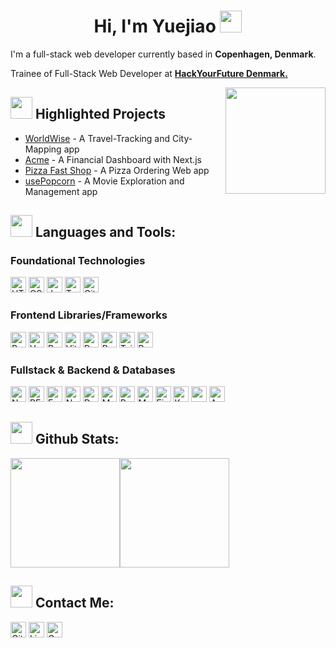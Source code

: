 <h1 align="center"><b>Hi, I'm Yuejiao </b><img src="https://media.giphy.com/media/hvRJCLFzcasrR4ia7z/giphy.gif" width="35"></h1>

<p>I'm a full-stack web developer currently based in <b>Copenhagen, Denmark</b>. </p>
<p>Trainee of Full-Stack Web Developer at <b><a href="https://github.com/HackYourFuture-CPH/curriculum/?tab=readme-ov-file">HackYourFuture Denmark.</a></b> </p>
<a href="#"><img align="right" src="https://cdn.dribbble.com/userupload/8046474/file/original-1de7a34e8dfb6d1b9723e77458786c81.gif" width="160 " height="170"/></a>   


## <img src="https://user-images.githubusercontent.com/74038190/216122069-5b8169d7-1d8e-4a13-b245-a8e4176c99f8.png" width="35"><b> Highlighted Projects </b>
- [WorldWise](https://github.com/YuejiaoShi/WordWise) - A Travel-Tracking and City-Mapping app
- [Acme](https://github.com/YuejiaoShi/nextjs-dashboard?tab=readme-ov-file) - A Financial Dashboard with Next.js
- [Pizza Fast Shop](https://github.com/YuejiaoShi/pizza-fast-shop) - A Pizza Ordering Web app
- [usePopcorn](https://github.com/YuejiaoShi/movie-app) -  A Movie Exploration and Management app

## <img src="https://github.com/Anmol-Baranwal/Cool-GIFs-For-GitHub/assets/74038190/fa83eeb9-f4e2-4d85-93f0-688af11babf8" width="35"> <b>Languages and Tools:</b>

### Foundational Technologies
[<img alt="HTML5" src="https://img.shields.io/badge/-HTML5-E34F26?style=flat-square&logo=html5&logoColor=white" height="25">](https://developer.mozilla.org/en-US/docs/Glossary/HTML5)
[<img alt="CSS3" src="https://img.shields.io/badge/-CSS3-1572B6?style=flat-square&logo=css3&logoColor=white" height="25">](https://developer.mozilla.org/en-US/docs/Web/CSS)
[<img alt="JavaScript" src="https://img.shields.io/badge/-JavaScript-F7DF1E?style=flat-square&logo=javascript&logoColor=black" height="25">](https://developer.mozilla.org/en-US/docs/Web/JavaScript)
[<img alt="TypeScript" src="https://img.shields.io/badge/-TypeScript-007ACC?style=flat-square&logo=typescript&logoColor=white" height="25">](https://www.typescriptlang.org/)
[<img alt="Git" src="https://img.shields.io/badge/-Git-F05032?style=flat-square&logo=git&logoColor=white" height="25">](https://git-scm.com/)

### Frontend Libraries/Frameworks
[<img alt="React" src="https://img.shields.io/badge/-React-45b8d8?style=flat-square&logo=react&logoColor=white" height="25">](https://reactjs.org/)
[<img alt="Vue" src="https://img.shields.io/badge/-Vue-4FC08D?style=flat-square&logo=vue.js&logoColor=white" height="25">](https://vuejs.org/)
[<img alt="React Native" src="https://img.shields.io/badge/-React_Native-61DAFB?style=flat-square&logo=react&logoColor=white" height="25">](https://reactnative.dev/)
[<img alt="Vite" src="https://img.shields.io/badge/-Vite-646CFF?style=flat-square&logo=vite&logoColor=white" height="25">](https://vitejs.dev/)
[<img alt="Redux" src="https://img.shields.io/badge/-Redux-764ABC?style=flat-square&logo=redux&logoColor=white" height="25">](https://redux.js.org/)
[<img alt="React Router" src="https://img.shields.io/badge/-React_Router-CA4245?style=flat-square&logo=react-router&logoColor=white" height="25">](https://reactrouter.com/)
[<img alt="Tailwind CSS" src="https://img.shields.io/badge/-Tailwind%20CSS-38B2AC?style=flat-square&logo=tailwind-css&logoColor=white" height="25">](https://tailwindcss.com/)
[<img alt="Bootstrap" src="https://img.shields.io/badge/-Bootstrap-563D7C?style=flat-square&logo=bootstrap&logoColor=white" height="25">](https://getbootstrap.com/)

### Fullstack & Backend & Databases
[<img alt="Next.js" src="https://img.shields.io/badge/-Next.js-000000?style=flat-square&logo=next.js&logoColor=white" height="25">](https://nextjs.org/)
[<img alt="RESTful API" src="https://img.shields.io/badge/-RESTful%20API-FF6F61?style=flat-square&logo=api&logoColor=white" height="25">](https://aws.amazon.com/what-is/restful-api/?nc1=h_ls)
[<img alt="Express" src="https://img.shields.io/badge/-Express.js-000000?style=flat-square&logo=express&logoColor=white" height="25">](https://expressjs.com)
[<img alt="Node.js" src="https://img.shields.io/badge/-Node.js-8CC84B?style=flat-square&logo=node.js&logoColor=white" height="25">](https://nodejs.org)
[<img alt="Docker" src="https://img.shields.io/badge/-Docker-46a2f1?style=flat-square&logo=docker&logoColor=white" height="25">](https://www.docker.com/)
[<img alt="MySQL" src="https://img.shields.io/badge/-MySQL-4479A1?style=flat-square&logo=mysql&logoColor=white" height="25">](https://www.mysql.com/)
[<img alt="PostgreSQL" src="https://img.shields.io/badge/-PostgreSQL-336791?style=flat-square&logo=postgresql&logoColor=white" height="25">](https://www.postgresql.org/)
[<img alt="MongoDB" src="https://img.shields.io/badge/-MongoDB-47A248?style=flat-square&logo=mongodb&logoColor=white" height="25">](https://www.mongodb.com/)
[<img alt="Firebase" src="https://img.shields.io/badge/-Firebase-FFCA28?style=flat-square&logo=firebase&logoColor=black" height="25">](https://firebase.google.com/)
[<img alt="Knex.js" src="https://img.shields.io/badge/-Knex.js-3D5B99?style=flat-square&logo=knex&logoColor=white" height="25">](https://knexjs.org/)
[<img alt="pgAdmin" src="https://img.shields.io/badge/-pgAdmin-36454F?style=flat-square&logo=pgadmin&logoColor=white" height="25">](https://www.pgadmin.org/)
[<img alt="Appwrite" src="https://img.shields.io/badge/-Appwrite-F02E65?style=flat-square&logo=appwrite&logoColor=white" height="25">](https://appwrite.io/)


## <img src="https://media.giphy.com/media/iY8CRBdQXODJSCERIr/giphy.gif" width="35"><b> Github Stats: </b>
<img src="https://github-readme-stats.vercel.app/api?username=YuejiaoShi&theme=catppuccin_mocha&show_icons=true&locale=en" height="175" /><img src="https://github-readme-stats.vercel.app/api/top-langs/?username=YuejiaoShi&layout=compact&theme=catppuccin_mocha&hide_border=true" height="175" />

## <img src="https://github.com/Anmol-Baranwal/Cool-GIFs-For-GitHub/assets/74038190/324065af-8ea3-453a-83a3-66ccba5797fb" width="35"> <b>Contact Me:</b>
<div>
 <a href="https://github.com/YuejiaoShi" style="text-decoration: none;">
  <img src="https://img.shields.io/badge/YuejiaoShi-%2312100E.svg?&logo=Github&logoColor=white" alt="Github" style="height: 25px;"/></a> 
  
 <a href="https://www.linkedin.com/in/yuejiao-shi/" style="text-decoration: none;">
  <img src="https://img.shields.io/badge/LinkedIn-%230077B5.svg?&logo=linkedin&logoColor=white" alt="Linkedin" style="height: 25px;"/></a>

 <a href="mailto:shiyuejiaosyj@gmail.com" style="text-decoration: none;">
  <img src="https://img.shields.io/badge/-shiyuejiaosyj@gmail.com-c14438?logo=Gmail&logoColor=white" alt="Gmail Badge" style="height: 25px;"></a>
</div>

